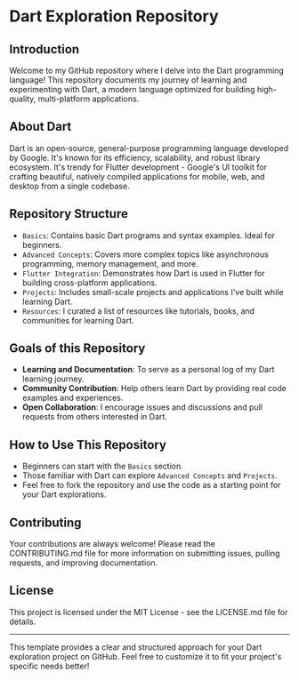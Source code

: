 # Dart Exploration Repository

## Introduction

Welcome to my GitHub repository where I delve into the Dart programming language! This repository documents my journey of learning and experimenting with Dart, a modern language optimized for building high-quality, multi-platform applications.

## About Dart

Dart is an open-source, general-purpose programming language developed by Google. It's known for its efficiency, scalability, and robust library ecosystem. It's trendy for Flutter development - Google's UI toolkit for crafting beautiful, natively compiled applications for mobile, web, and desktop from a single codebase.

## Repository Structure

- `Basics`: Contains basic Dart programs and syntax examples. Ideal for beginners.
- `Advanced Concepts`: Covers more complex topics like asynchronous programming, memory management, and more.
- `Flutter Integration`: Demonstrates how Dart is used in Flutter for building cross-platform applications.
- `Projects`: Includes small-scale projects and applications I've built while learning Dart.
- `Resources`: I curated a list of resources like tutorials, books, and communities for learning Dart.

## Goals of this Repository

- **Learning and Documentation**: To serve as a personal log of my Dart learning journey.
- **Community Contribution**: Help others learn Dart by providing real code examples and experiences.
- **Open Collaboration**: I encourage issues and discussions and pull requests from others interested in Dart.

## How to Use This Repository

- Beginners can start with the `Basics` section.
- Those familiar with Dart can explore `Advanced Concepts` and `Projects`.
- Feel free to fork the repository and use the code as a starting point for your Dart explorations.

## Contributing

Your contributions are always welcome! Please read the CONTRIBUTING.md file for more information on submitting issues, pulling requests, and improving documentation.

## License

This project is licensed under the MIT License - see the LICENSE.md file for details.

---

This template provides a clear and structured approach for your Dart exploration project on GitHub. Feel free to customize it to fit your project's specific needs better!
